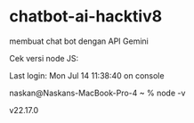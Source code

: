 # chatbot-ai-hacktiv8
membuat chat bot dengan API Gemini

Cek versi node JS:

Last login: Mon Jul 14 11:38:40 on console

naskan@Naskans-MacBook-Pro-4 ~ % node -v

v22.17.0
